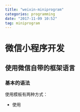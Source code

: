 ```yaml
---
title: "weixin-miniprogram"
categories: programming
date: "2017-11-09 10:52"
tag: miniprogram
---
```


# 微信小程序开发

## 使用微信自带的框架语言

### 基本的语法

使用模板有两种方式：
- 使用 <template> 标签
- 使用 <include> 标签引入外部标签
